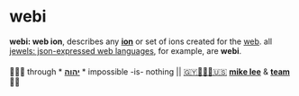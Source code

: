 # webi

**webi: web ion**, describes any **[ion](ion.md)** or set of ions created
for the [web](https://en.wikipedia.org/wiki/World_Wide_Web). all
[jewels: json-expressed web languages](jewels.md), for example, are **webi**.

####

🙇🏾‍♂️ through * [**יהוה**](../LICENSE.txt#L1) * impossible -is- nothing ||
[🇬🇾👨🏾‍💻🇺🇸](https://en.wikipedia.org/wiki/Guyana)
[**mike lee**](https://github.com/iskitz) &
[**team**](https://team.ionify.net/)
🤲🏾
